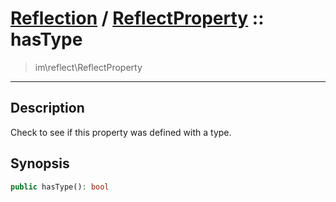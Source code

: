 # [Reflection](reflect.md) / [ReflectProperty](reflect-ReflectProperty.md) :: hasType
 > im\reflect\ReflectProperty
____

## Description
Check to see if this property was defined with a type.

## Synopsis
```php
public hasType(): bool
```
